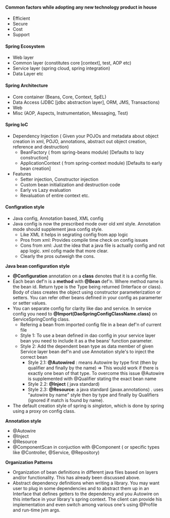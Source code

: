 #### Common factors while adopting any new technology product in house
 - Efficient
 - Secure
 - Cost
 - Support

#### Spring Ecosystem 
  - Web layer
  - Common layer (constitutes core [context], test, AOP etc)
  - Service layer (spring cloud, spring integration)
  - Data Layer etc

#### Spring Architecture
  - Core container (Beans, Core, Context, SpEL)
  - Data Access (JDBC [jdbc abstraction layer], ORM, JMS, Transactions)
  - Web
  - Misc (AOP, Aspects, Instrumentation, Messaging, Test)

#### Spring IoC
  - Dependency Injection ( Given your POJOs and metadata about object creation in xml, POJO, annotations, abstract out object creation, reference and destruction)
     - BeanFactory ( from spring-beans module) [Defaults to lazy construction]
     - ApplicationContext ( from spring-context module) [Defaults to early bean creation]
  - Features
    - Setter injection, Constructor injection
    - Custom bean initialization and destruction code
    - Early vs Lazy evaluation
    - Revaluation of entire context etc. 

#### Configration style
 - Java config, Annotation based, XML config
 - Java config is now the prescribed mode over old xml style. Annotation mode should supplement java config style.
    - Like XML it helps in segrating config from app logic
    - Pros from xml: Provides compile time check on config issues     
    - Cons from xml: Just the idea that a java file is actually config and not app logic. xml cofig made that more clear.
    - Clearly the pros outweigh the cons.

**Java bean configuration style**
 - **@Configuration** annotation on a **class** denotes that it is a config file.
 - Each bean def'n is a **method** with **@Bean** def'n. Where method name is the bean id. Return type is the Type being returned (Interface or class). Body of class creates the object using constructor parameterization or setters. You can refer other beans defined in your config as paramerter or setter values.
 - You can separate config for clarity like dao and service. In service config you need to **@Import(DaoSpringConfigClassName.class)** on ServiceSpringConfig class. 
     - Refering a bean from imported config file in a bean def'n of current file 
     - Style 1: To use a bean defined in dao config in your service layer bean you need to include it as a the beans' function parameter. 
     - Style 2: Add the dependent bean type as data member of given Service layer bean def'n and use Annotation style's to inject the correct bean
         - Style 2.1: **@Autowired** : means Autowire by type first (then by qualifier and finally by the name) => This would work if there is exactly one bean of that type. To overcome this issue @Autowire is supplemented with @Qualifier stating the exact bean name
         - Style 2.2: **@Inject** ( java standard)   
         - Style 2.3: **@Resource**:  a java standard (javax.annotations) . uses "autowire by name" style then by type and finally by Qualifiers (ignored if match is found by name).
 - The default creation style of spring is *singleton*, which is done by spring using a proxy on config class.

**Annotation style**
 - @Autowire
 - @Inject
 - @Resource
 - @ComponentScan in conjuction with @Component ( or specific types like @Controller, @Service, @Repository)

**Organization Patterns**
 - Organization of bean definitions in different java files based on layers and/or functionality. This has already been discussed above.
 - Abstract dependency definitions when writing a library. You may want user to plug in some dependencies and to abstract them up in an Interface that defines getters to the dependency and you Autowire on this interface in your library's spring context. The client can provide his implementation and even switch among various one's using @Profile and run-time jvm args.   
